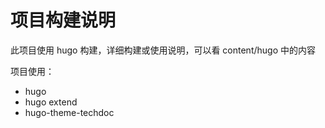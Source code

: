 # 项目构建说明

此项目使用 hugo 构建，详细构建或使用说明，可以看 content/hugo 中的内容

项目使用：

* hugo
* hugo extend
* hugo-theme-techdoc